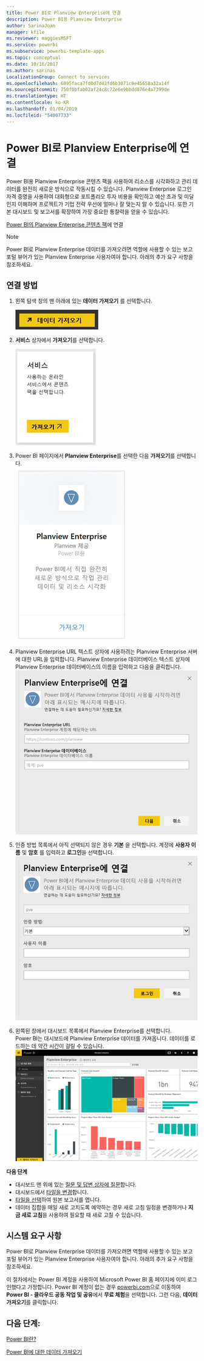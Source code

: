 ```yaml
---
title: Power BI로 Planview Enterprise에 연결
description: Power BI용 Planview Enterprise
author: SarinaJoan
manager: kfile
ms.reviewer: maggiesMSFT
ms.service: powerbi
ms.subservice: powerbi-template-apps
ms.topic: conceptual
ms.date: 10/16/2017
ms.author: sarinas
LocalizationGroup: Connect to services
ms.openlocfilehash: 6095faca7fd0d7d42fd6b3871c9e45658a32a14f
ms.sourcegitcommit: 750f0bfab02af24c8c72e6e9bbdd876e4a7399de
ms.translationtype: HT
ms.contentlocale: ko-KR
ms.lasthandoff: 01/04/2019
ms.locfileid: "54007733"
---
```

# <a name="connect-to-planview-enterprise-with-power-bi"></a>Power BI로 Planview Enterprise에 연결
Power BI용 Planview Enterprise 콘텐츠 팩을 사용하여 리소스를 시각화하고 관리 데이터를 완전히 새로운 방식으로 작동시킬 수 있습니다. Planview Enterprise 로그인 자격 증명을 사용하여 대화형으로 포트폴리오 투자 비용을 확인하고 예산 초과 및 미달인지 이해하며 프로젝트가 기업 전략 우선에 얼마나 잘 맞는지 알 수 있습니다. 또한 기본 대시보드 및 보고서를 확장하여 가장 중요한 통찰력을 얻을 수 있습니다.

[Power BI의 Planview Enterprise 콘텐츠 팩](https://app.powerbi.com/getdata/services/planview-enterprise)에 연결

>[!NOTE]
>Power BI로 Planview Enterprise 데이터를 가져오려면 역할에 사용할 수 있는 보고 포털 뷰어가 있는 Planview Enterprise 사용자여야 합니다. 아래의 추가 요구 사항을 참조하세요.

## <a name="how-to-connect"></a>연결 방법
1. 왼쪽 탐색 창의 맨 아래에 있는 **데이터 가져오기** 를 선택합니다.
   
    ![](media/service-connect-to-planview/get.png)
2. **서비스** 상자에서 **가져오기**를 선택합니다.
   
    ![](media/service-connect-to-planview/services.png)
3. Power BI 페이지에서 **Planview Enterprise**를 선택한 다음 **가져오기**를 선택합니다.  
    ![](media/service-connect-to-planview/planview.png)
4. Planview Enterprise URL 텍스트 상자에 사용하려는 Planview Enterprise 서버에 대한 URL을 입력합니다. Planview Enterprise 데이터베이스 텍스트 상자에 Planview Enterprise 데이터베이스의 이름을 입력하고 다음을 클릭합니다.  
    ![](media/service-connect-to-planview/params.png)
5. 인증 방법 목록에서 아직 선택되지 않은 경우 **기본** 을 선택합니다. 계정에 **사용자 이름** 및 **암호** 를 입력하고 **로그인**을 선택합니다.  
   ![](media/service-connect-to-planview/creds.png)
6. 왼쪽된 창에서 대시보드 목록에서 Planview Enterprise를 선택합니다.  
     Power BI는 대시보드에 Planview Enterprise 데이터를 가져옵니다. 데이터를 로드하는 데 약간 시간이 걸릴 수 있습니다.  
    ![](media/service-connect-to-planview/dashboard.png)

**다음 단계**

* 대시보드 맨 위에 있는 [질문 및 답변 상자에 질문](consumer/end-user-q-and-a.md)합니다.
* 대시보드에서 [타일을 변경](service-dashboard-edit-tile.md)합니다.
* [타일을 선택](consumer/end-user-tiles.md)하여 원본 보고서를 엽니다.
* 데이터 집합을 매일 새로 고치도록 예약하는 경우 새로 고침 일정을 변경하거나 **지금 새로 고침**을 사용하여 필요할 때 새로 고칠 수 있습니다.

## <a name="system-requirements"></a>시스템 요구 사항
Power BI로 Planview Enterprise 데이터를 가져오려면 역할에 사용할 수 있는 보고 포털 뷰어가 있는 Planview Enterprise 사용자여야 합니다. 아래의 추가 요구 사항을 참조하세요.

이 절차에서는 Power BI 계정을 사용하여 Microsoft Power BI 홈 페이지에 이미 로그인했다고 가정합니다. Power BI 계정이 없는 경우 [powerbi.com](https://powerbi.microsoft.com/get-started/)으로 이동하여  **Power BI - 클라우드 공동 작업 및 공유**에서 **무료 체험**을 선택합니다. 그런 다음, **데이터 가져오기**를 클릭합니다.

## <a name="next-steps"></a>다음 단계:

[Power BI란?](power-bi-overview.md)

[Power BI에 대한 데이터 가져오기](service-get-data.md)